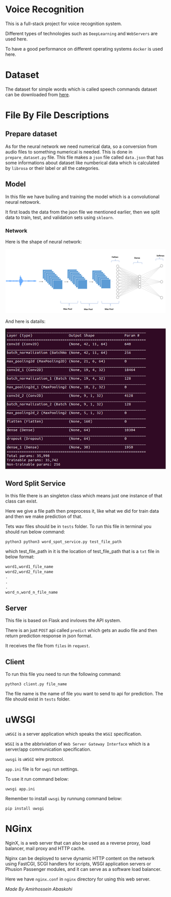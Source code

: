 # Voice Recognition

This is a full-stack project for voice recognition system.

Different types of technologies such as `DeepLearning` and `WebServers` are used here.

To have a good performance on different operating systems `docker` is used here.

# Dataset

The dataset for simple words which is called speech commands dataset 
can be downloaded from <a href="https://ai.googleblog.com/2017/08/launching-speech-commands-dataset.html">here</a>.

# File By File Descriptions

## Prepare dataset

As for the neural network we need numerical data, so a conversion from audio files to something numerical is needed.
This is done in `prepare_dataset.py` file. This file makes a `json` file called `data.json` that has some informations about dataset 
like numberical data which is calculated by `librosa` or their label or all the categories.

## Model

In this file we have builing and training the model which is a convolutional neural netowork.

It first loads the data from the json file we mentioned earlier, then we split data to train, test, and validation sets using `sklearn`.

### Network

Here is the shape of neural network:

![image](./images/network1.png)

And here is datails:

![image](./images/network2.png)

## Word Split Service

In this file there is an singleton class which means just one instance of that class can exist.

Here we give a file path then preprocess it, like what we did for train data and then we make prediction of that.

Tets wav files should be in `tests` folder. To run this file in terminal you should run below command:

```
python3 python3 word_spot_service.py test_file_path
```

which test_file_path in it is the location of test_file_path that is a `txt` file in below format:

```
word1,word1_file_name
word2,word2_file_name
.
.
.
word_n,word_n_file_name
```

## Server

This file is based on Flask and invloves the API system.

There is an just `POST` api called `predict` which gets an audio file and then return prediction response in json format.

It receives the file from `files` in `request`.

## Client

To run this file you need to run the following command:
```
python3 client.py file_name
```

The file name is the name of file you want to send to api for prediction. The file should exist in `tests` folder.

# uWSGI

`uWSGI` is a server application which speaks the `WSGI` specification.

`WSGI` is a the abbriviation of `Web Server Gateway Interface` which is a server/app communication specification.

`uwsgi` is `uWSGI` wire protocol.

`app.ini` file is for `uwgi` run settings.

To use it run command below:
```
uwsgi app.ini
```

Remember to install `uwsgi` by runnung command below:
```
pip install uwsgi
```

# NGinx
NginX, is a web server that can also be used as a reverse proxy, load balancer, mail proxy and HTTP cache. 

Nginx can be deployed to serve dynamic HTTP content on the network using FastCGI, SCGI handlers for scripts, WSGI application servers or Phusion Passenger modules, and it can serve as a software load balancer.

Here we have `nginx.conf` in `nginx` directory for using this web server.

*Made By Amirhossein Abaskohi*